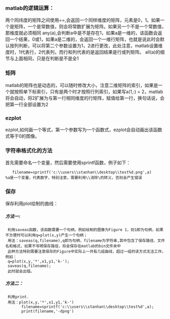 ### matlab的逻辑运算：
两个同纬度的矩阵之间使用==,会返回一个同样维度的矩阵，元素是0，1。如果一个是矩阵，一个是常数值，则会将常数扩展为矩阵。如果另一个不是一个常数值，那维度就必须相同
any(a),会判断a中是不是存在1，如果a是一维的，该函数会返回一个结果，0或1，如果a是二维的，会返回一个一维行矩阵，也就是说此时会默认按列判断，可以将第二个参数设置为1，2进行更改，此处注意，matlab设置维度时，1代表行，2代表列，而行和列代表的是返回结果是行或列矩阵。
all(a)的细节与上面相同，只是在判断是不是全1

### 矩阵
matlab的矩阵也是动态的，可以随时修改大小，注意二维矩阵的索引，如果是一个就按照单下标索引，只有是两个时才按照行列索引，如果写a(1,:) = 2，matlab将会自动，将2扩展为与第一行相同维度的行矩阵，赋值给第一行，换句话说，会把第一行全部设置为2

### ezplot
ezplot,如何画一个等式，第一个参数写为一个函数式，ezplot会自动画出该函数式等于0的图像。


### 字符串格式化的方法
首先需要命名一个变量，然后需要使用sprintf函数，例子如下：

       filename=sprintf('c:\\users\\stanhan\\desktop\\test%d.png',a)     %a是一个变量，代表数字，特别注意，需要利用\\消除\的转义，否则会产生错误

### 保存
保存利用plot绘制的曲线：  
##### 方法一:
     利用saveas函数，该函数需要一个句柄，例如绘制的图像为Figure 1，则1即为句柄，如果不方便时可以利用q=plot(x,y)产生一个句柄；
     用法：saveas(q,filename),q即为句柄，filename为字符串,其中包含了保存路径、文件名和格式，如果不写明保存路径，将会保存在matlab的bin文件夹中
     此种方法特别需要注意保存的Figure中实际上一共有几组曲线，超过一组的该方式无法工作，例如：
     q=plot(x,y,'*',x1,y1,'k-');
     saveas(q,filename);
     此时就会出错。
##### 方法二：
     利用print.
     用法：plot(x,y,'*',x1,y1,'k-')
           filename=sprintf('c:\\users\\stanhan\\desktop\\test%d',a);
           print(filename,'-dpng')